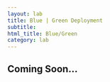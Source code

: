 ```yaml
---
layout: lab
title: Blue | Green Deployment
subtitle: 
html_title: Blue/Green
category: lab
---
```


## Coming Soon...


[1]: http://martinfowler.com/bliki/BlueGreenDeployment.html
